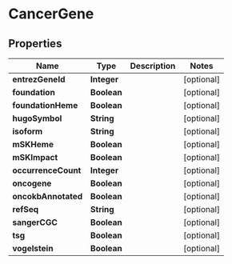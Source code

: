 
# CancerGene

## Properties
Name | Type | Description | Notes
------------ | ------------- | ------------- | -------------
**entrezGeneId** | **Integer** |  |  [optional]
**foundation** | **Boolean** |  |  [optional]
**foundationHeme** | **Boolean** |  |  [optional]
**hugoSymbol** | **String** |  |  [optional]
**isoform** | **String** |  |  [optional]
**mSKHeme** | **Boolean** |  |  [optional]
**mSKImpact** | **Boolean** |  |  [optional]
**occurrenceCount** | **Integer** |  |  [optional]
**oncogene** | **Boolean** |  |  [optional]
**oncokbAnnotated** | **Boolean** |  |  [optional]
**refSeq** | **String** |  |  [optional]
**sangerCGC** | **Boolean** |  |  [optional]
**tsg** | **Boolean** |  |  [optional]
**vogelstein** | **Boolean** |  |  [optional]



